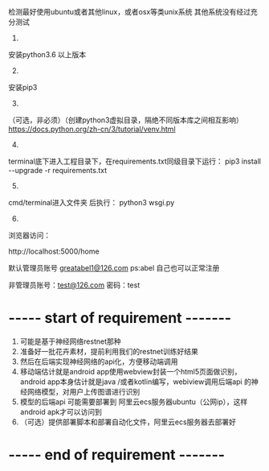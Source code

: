 检测最好使用ubuntu或者其他linux，或者osx等类unix系统
其他系统没有经过充分测试

1.
安装python3.6 以上版本

2. 
安装pip3 

3.
（可选，非必须）（创建python3虚拟目录，隔绝不同版本库之间相互影响）
https://docs.python.org/zh-cn/3/tutorial/venv.html


4.
terminal底下进入工程目录下，在requirements.txt同级目录下运行：
pip3 install --upgrade -r requirements.txt


5.

cmd/terminal进入文件夹 后执行：
python3 wsgi.py

6.
浏览器访问：

http://localhost:5000/home

默认管理员账号 greatabel1@126.com ps:abel
自己也可以正常注册


非管理员账号：test@126.com
密码：test

<!-- 7.
如果想自己训练以图搜图分类：(在安装有库的环境或者虚拟环境)
python3 i1offine_train.py

-->



# ----- start of requirement -------

1. 可能是基于神经网络restnet那种
2. 准备好一批花卉素材，提前利用我们的restnet训练好结果
3. 然后在后端实现神经网络的api化，方便移动端调用
4. 移动端估计就是android app使用webview封装一个html5页面做识别，android app本身估计就是java /或者kotlin编写，webiview调用后端api 的神经网络模型，对用户上传图谱进行识别
5.  模型的后端api 可能需要部署到 阿里云ecs服务器ubuntu（公网ip），这样android apk才可以访问到
6.  （可选）提供部署脚本和部署自动化文件，阿里云ecs服务器去部署好

# ----- end   of requirement -------






